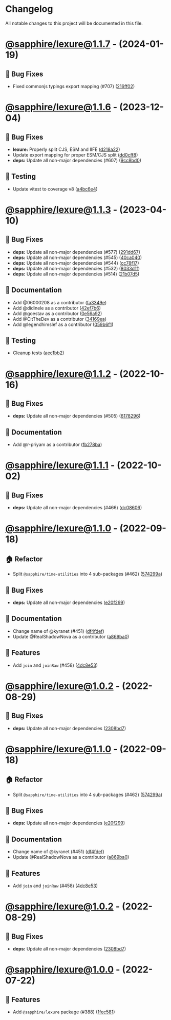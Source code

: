 # Changelog

All notable changes to this project will be documented in this file.

# [@sapphire/lexure@1.1.7](https://github.com/sapphiredev/utilities/compare/@sapphire/lexure@1.1.7...@sapphire/lexure@1.1.7) - (2024-01-19)

## 🐛 Bug Fixes

- Fixed commonjs typings export mapping (#707) ([216ff02](https://github.com/sapphiredev/utilities/commit/216ff0260d63a9590357f9a5069f1ae2b34eaf5d))

# [@sapphire/lexure@1.1.6](https://github.com/sapphiredev/utilities/compare/@sapphire/lexure@1.1.6...@sapphire/lexure@1.1.6) - (2023-12-04)

## 🐛 Bug Fixes

- **lexure:** Properly split CJS, ESM and IIFE ([d218a22](https://github.com/sapphiredev/utilities/commit/d218a22a3ca997151963e5abb97aa79146a20e29))
- Update export mapping for proper ESM/CJS split ([dd0cff8](https://github.com/sapphiredev/utilities/commit/dd0cff8e9b03a15812f25f7a1180501a92422629))
- **deps:** Update all non-major dependencies (#607) ([9cc8bd0](https://github.com/sapphiredev/utilities/commit/9cc8bd0d4b5d650deab2c913e6c3d713861bae28))

## 🧪 Testing

- Update vitest to coverage v8 ([a4bc6e4](https://github.com/sapphiredev/utilities/commit/a4bc6e4f24ea60143a150ecc76fda6484f172ab9))

# [@sapphire/lexure@1.1.3](https://github.com/sapphiredev/utilities/compare/@sapphire/lexure@1.1.2...@sapphire/lexure@1.1.3) - (2023-04-10)

## 🐛 Bug Fixes

- **deps:** Update all non-major dependencies (#577) ([291dd67](https://github.com/sapphiredev/utilities/commit/291dd6783e57d8f075ce566218ba076ef6c4bbbd))
- **deps:** Update all non-major dependencies (#545) ([40ca040](https://github.com/sapphiredev/utilities/commit/40ca040a21d8a0949682051a3a974538183a400e))
- **deps:** Update all non-major dependencies (#544) ([cc78f17](https://github.com/sapphiredev/utilities/commit/cc78f17390c7f3db08af92bf46a5a70a9c11dd5f))
- **deps:** Update all non-major dependencies (#532) ([8033d1f](https://github.com/sapphiredev/utilities/commit/8033d1ff7a5a1974134c61f424f171cccb2915e1))
- **deps:** Update all non-major dependencies (#514) ([21b07d5](https://github.com/sapphiredev/utilities/commit/21b07d5db529a0d982647a60de98e46f36f1ac93))

## 📝 Documentation

- Add @06000208 as a contributor ([fa3349e](https://github.com/sapphiredev/utilities/commit/fa3349e55ce4ad008785211dec7bf8e2b5d933df))
- Add @didinele as a contributor ([42ef7b6](https://github.com/sapphiredev/utilities/commit/42ef7b656c48fd0e720119db1d622c8bba2791e9))
- Add @goestav as a contributor ([0e56a92](https://github.com/sapphiredev/utilities/commit/0e56a92a4e2d0942bfa207f81a8cb03b32312034))
- Add @CitTheDev as a contributor ([34169ea](https://github.com/sapphiredev/utilities/commit/34169eae1dc0476ccf5a6c4f36e28602a204829e))
- Add @legendhimslef as a contributor ([059b6f1](https://github.com/sapphiredev/utilities/commit/059b6f1ab5362d46d58624d06c1aa39192b0716f))

## 🧪 Testing

- Cleanup tests ([aec1bb2](https://github.com/sapphiredev/utilities/commit/aec1bb290d0f3c00a1ae4f4c86302ebbb161d348))

# [@sapphire/lexure@1.1.2](https://github.com/sapphiredev/utilities/compare/@sapphire/lexure@1.1.1...@sapphire/lexure@1.1.2) - (2022-10-16)

## 🐛 Bug Fixes

- **deps:** Update all non-major dependencies (#505) ([6178296](https://github.com/sapphiredev/utilities/commit/617829649e1e4deeee02b14533b5377cd5bc1fb3))

## 📝 Documentation

- Add @r-priyam as a contributor ([fb278ba](https://github.com/sapphiredev/utilities/commit/fb278bacf627ec6fc88752eafeb12df5f3177a2c))

# [@sapphire/lexure@1.1.1](https://github.com/sapphiredev/utilities/compare/@sapphire/lexure@1.1.0...@sapphire/lexure@1.1.1) - (2022-10-02)

## 🐛 Bug Fixes

- **deps:** Update all non-major dependencies (#466) ([dc08606](https://github.com/sapphiredev/utilities/commit/dc08606a97154e47c65536123ac5f8b1262f7bd2))

# [@sapphire/lexure@1.1.0](https://github.com/sapphiredev/utilities/compare/@sapphire/lexure@1.0.2...@sapphire/lexure@1.1.0) - (2022-09-18)

## 🏠 Refactor

- Split `@sapphire/time-utilities` into 4 sub-packages (#462) ([574299a](https://github.com/sapphiredev/utilities/commit/574299a99e658f6500a2a7efa587a0919b2d1313))

## 🐛 Bug Fixes

- **deps:** Update all non-major dependencies ([e20f299](https://github.com/sapphiredev/utilities/commit/e20f29906e83cee000aaba9c6827e3bec5173d28))

## 📝 Documentation

- Change name of @kyranet (#451) ([df4fdef](https://github.com/sapphiredev/utilities/commit/df4fdefce18659975a4ebc224723638507d02d35))
- Update @RealShadowNova as a contributor ([a869ba0](https://github.com/sapphiredev/utilities/commit/a869ba0abfad041610b9115187d426aebe671af6))

## 🚀 Features

- Add `join` and `joinRaw` (#458) ([4dc8e53](https://github.com/sapphiredev/utilities/commit/4dc8e533cae7fc89faaf972aef0047638c696ff4))

# [@sapphire/lexure@1.0.2](https://github.com/sapphiredev/utilities/compare/@sapphire/lexure@1.0.1...@sapphire/lexure@1.0.2) - (2022-08-29)

## 🐛 Bug Fixes

- **deps:** Update all non-major dependencies ([2308bd7](https://github.com/sapphiredev/utilities/commit/2308bd74356b6b2e0c12995b25f4d8ade4803fe9))

# [@sapphire/lexure@1.1.0](https://github.com/sapphiredev/utilities/compare/@sapphire/lexure@1.0.2...@sapphire/lexure@1.1.0) - (2022-09-18)

## 🏠 Refactor

- Split `@sapphire/time-utilities` into 4 sub-packages (#462) ([574299a](https://github.com/sapphiredev/utilities/commit/574299a99e658f6500a2a7efa587a0919b2d1313))

## 🐛 Bug Fixes

- **deps:** Update all non-major dependencies ([e20f299](https://github.com/sapphiredev/utilities/commit/e20f29906e83cee000aaba9c6827e3bec5173d28))

## 📝 Documentation

- Change name of @kyranet (#451) ([df4fdef](https://github.com/sapphiredev/utilities/commit/df4fdefce18659975a4ebc224723638507d02d35))
- Update @RealShadowNova as a contributor ([a869ba0](https://github.com/sapphiredev/utilities/commit/a869ba0abfad041610b9115187d426aebe671af6))

## 🚀 Features

- Add `join` and `joinRaw` (#458) ([4dc8e53](https://github.com/sapphiredev/utilities/commit/4dc8e533cae7fc89faaf972aef0047638c696ff4))

# [@sapphire/lexure@1.0.2](https://github.com/sapphiredev/utilities/compare/@sapphire/lexure@1.0.1...@sapphire/lexure@1.0.2) - (2022-08-29)

## 🐛 Bug Fixes

- **deps:** Update all non-major dependencies ([2308bd7](https://github.com/sapphiredev/utilities/commit/2308bd74356b6b2e0c12995b25f4d8ade4803fe9))

# [@sapphire/lexure@1.0.0](https://github.com/sapphiredev/utilities/tree/@sapphire/lexure@1.0.0) - (2022-07-22)

## 🚀 Features

- Add `@sapphire/lexure` package (#388) ([1fec581](https://github.com/sapphiredev/utilities/commit/1fec581dedca26aa07766b57b9724011320a2b8b))

